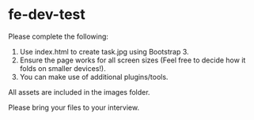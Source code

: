 # fe-dev-test

Please complete the following:

1. Use index.html to create task.jpg using Bootstrap 3.
2. Ensure the page works for all screen sizes (Feel free to decide how it folds on smaller devices!).
3. You can make use of additional plugins/tools.

All assets are included in the images folder.

Please bring your files to your interview.

